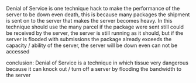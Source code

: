 Denial of Service is one technique hack to make the performance of the server to be down even death, this is because many packages the shipment is sent on to the server that makes the server becomes heavy. In this technique should use the many parcel if the package were sent still could be received by the server, the server is still running as it should, but if the server is flooded with submissions the package already exceeds the capacity / ability of the server, the server will be down even can not be accessed

conclusion:
Denial of Service is a technique in which tissue very dangerous because it can knock out / turn off a server by flooding the bandwidth to the server
